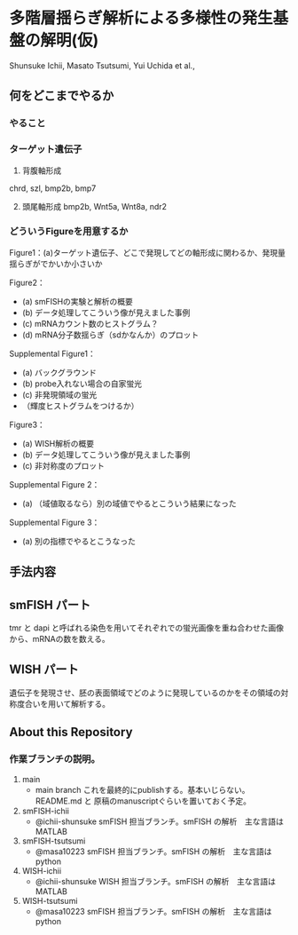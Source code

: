 # 多階層揺らぎ解析による多様性の発生基盤の解明(仮)　
Shunsuke Ichii, Masato Tsutsumi, Yui Uchida et al., 

## 何をどこまでやるか

### やること

### ターゲット遺伝子
1. 背腹軸形成

 chrd, szl, bmp2b, bmp7

2. 頭尾軸形成
 bmp2b, Wnt5a, Wnt8a, ndr2


### どういうFigureを用意するか
Figure1：(a)ターゲット遺伝子、どこで発現してどの軸形成に関わるか、発現量揺らぎがでかいか小さいか

Figure2：
- (a) smFISHの実験と解析の概要 
- (b) データ処理してこういう像が見えました事例
- (c) mRNAカウント数のヒストグラム？　
- (d) mRNA分子数揺らぎ（sdかなんか）のプロット

Supplemental Figure1：
- (a) バックグラウンド
- (b) probe入れない場合の自家蛍光
- (c) 非発現領域の蛍光
- （輝度ヒストグラムをつけるか）


Figure3：
- (a) WISH解析の概要
- (b) データ処理してこういう像が見えました事例
- (c) 非対称度のプロット

Supplemental Figure 2：
- (a) （域値取るなら）別の域値でやるとこういう結果になった

Supplemental Figure 3：
- (a) 別の指標でやるとこうなった



## 手法内容
## smFISH パート
tmr と dapi と呼ばれる染色を用いてそれぞれでの蛍光画像を重ね合わせた画像から、mRNAの数を数える。



## WISH パート
遺伝子を発現させ、胚の表面領域でどのように発現しているのかをその領域の対称度合いを用いて解析する。

## About this Repository
### 作業ブランチの説明。
1. main 
   - main branch これを最終的にpublishする。基本いじらない。 README.md と 原稿のmanuscriptぐらいを置いておく予定。
2. smFISH-ichii
   - @ichii-shunsuke smFISH 担当ブランチ。smFISH の解析　主な言語は MATLAB
3. smFISH-tsutsumi
   - @masa10223 smFISH 担当ブランチ。smFISH の解析　主な言語は python
4. WISH-ichii
   - @ichii-shunsuke WISH 担当ブランチ。smFISH の解析　主な言語は MATLAB
5. WISH-tsutsumi
   - @masa10223 smFISH 担当ブランチ。smFISH の解析　主な言語は python
